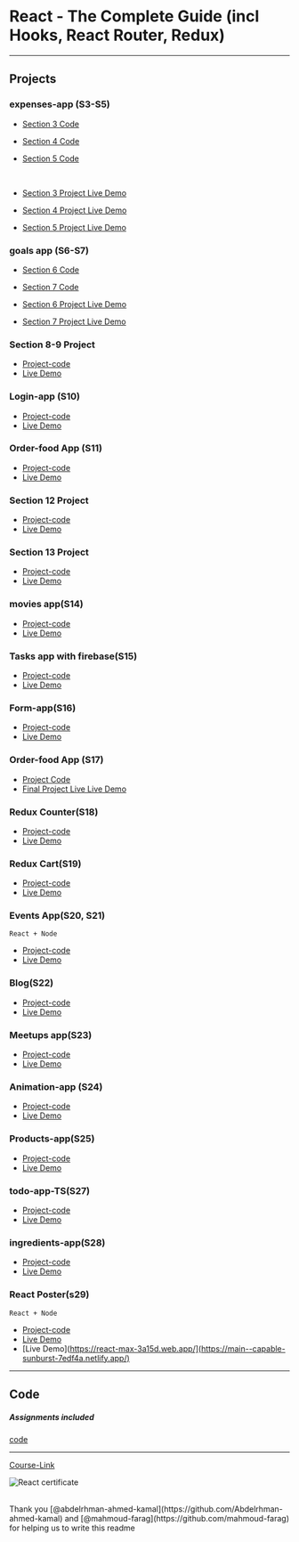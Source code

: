 # React - The Complete Guide (incl Hooks, React Router, Redux)

---

## Projects

### expenses-app (S3-S5)

- [Section 3 Code](./Projects/01-Expenses-app/S03-project)
- [Section 4 Code](./Projects/01-Expenses-app/S04-project/)
- [Section 5 Code](./Projects/01-Expenses-app/S05-project/)

  <br/>

- [Section 3 Project Live Demo](https://64b84eebb8676603231044f2--celebrated-salamander-8bb1ad.netlify.app/)
- [Section 4 Project Live Demo](https://64b851d3e565c82cd4ce2f63--stirring-semifreddo-6cc586.netlify.app/)
- [Section 5 Project Live Demo](https://64b8537962e1020075715246--splendorous-cucurucho-8c8a2d.netlify.app/)

### goals app (S6-S7)

- [Section 6 Code](./Projects/02-goals-app/S06-project/)
- [Section 7 Code](./Projects/02-goals-app/S07-project/)
  <br/>

- [Section 6 Project Live Demo](https://64b8551d61813200c817cffe--dapper-souffle-b4d1d5.netlify.app/)
- [Section 7 Project Live Demo](https://64b85577618132007f17caa1--famous-klepon-4f9c10.netlify.app/)

### Section 8-9 Project

- [Project-code](./Projects/03-section-8-9-project)
- [Live Demo](https://64b85647678b8100930c32b1--elegant-pavlova-67f33c.netlify.app/)

### Login-app (S10)

- [Project-code](./Projects/04-Login-app-s10/)
- [Live Demo](https://64b856b5fac8c80093ab42cc--unique-brioche-481a88.netlify.app/)

### Order-food App (S11)

- [Project-code](./Projects/05-order-food-app/S11-project/)
- [Live Demo](https://64b8596c25c4c1007cbd0e52--illustrious-tanuki-36a9a4.netlify.app/)

### Section 12 Project

- [Project-code](./Projects/06-S12-project)
- [Live Demo](https://64b8596c25c4c1007cbd0e52--illustrious-tanuki-36a9a4.netlify.app/)

### Section 13 Project

- [Project-code](./Projects/07-S13-project)
- [Live Demo](https://64b85c4c62e1020450715480--gleaming-gnome-fba7d5.netlify.app/)

### movies app(S14)

- [Project-code](./Projects/08-movies-app)
- [Live Demo](https://64b860a762e10206c77155c8--cute-biscotti-a5f6f3.netlify.app/)

### Tasks app with firebase(S15)

- [Project-code](./Projects/09-task-app-firbase/)
- [Live Demo](https://64b861582759da082f31841a--beautiful-hamster-8bdbee.netlify.app/)

### Form-app(S16)

- [Project-code](./Projects/10-form-app)
- [Live Demo](https://64b8626188e57303b4ac5d2f--dapper-heliotrope-647de8.netlify.app/)

### Order-food App (S17)

- [Project Code](./Projects/05-order-food-app/S17-project/)
- [Final Project Live Live Demo](https://64b86324ca790308240f5c3d--profound-sunburst-929a03.netlify.app/)

### Redux Counter(S18)

- [Project-code](./Projects/11-redux-counter)
- [Live Demo](https://main--sunny-mandazi-728f39.netlify.app/)

### Redux Cart(S19)

- [Project-code](./Projects/12-redux-cart)
- [Live Demo](https://main--rainbow-sawine-67cd3c.netlify.app/-------------------)

### Events App(S20, S21)

`React + Node`

- [Project-code](./Projects/13-events-app)
- [Live Demo](https://64b869903079c709e5a7ade7--zippy-starburst-eca5ef.netlify.app/quotes)

### Blog(S22)

- [Project-code](./Projects/14-Blog)
- [Live Demo](https://64b86afc7ea55e0c62dc2a9a--luxury-pithivier-b76cfe.netlify.app/)

### Meetups app(S23)

- [Project-code](./Projects/15-meetups-app)
- [Live Demo](https://64b86afc7ea55e0c62dc2a9a--luxury-pithivier-b76cfe.netlify.app/)

### Animation-app (S24)

- [Project-code](./Projects/16-animation-app)
- [Live Demo](https://64b86d9b60994d177c4fbce1--tangerine-mandazi-3ef8cd.netlify.app/)

### Products-app(S25)

- [Project-code](./Projects/17-Products-app)
- [Live Demo](https://64b8716688e5730b89ac5e32--unrivaled-kitsune-6815b3.netlify.app/)

### todo-app-TS(S27)

- [Project-code](./Projects/18-todo-app-TS)
- [Live Demo](https://64b873389dcc331157f8901e--gorgeous-alfajores-a874ca.netlify.app/)

### ingredients-app(S28)

- [Project-code](./Projects/19-ingredients-app/)
- [Live Demo](https://64b873e2fac8c80f97ab3f9d--silver-sopapillas-8fd179.netlify.app/)

### React Poster(s29)

`React + Node`

- [Project-code](./Projects/20-react-poster/)
- [Live Demo](https://64b874af618132122117ca23--graceful-medovik-1d60c1.netlify.app/)
- [Live Demo](https://react-max-3a15d.web.app/](https://main--capable-sunburst-7edf4a.netlify.app/)

---

## Code

##### Assignments included

[code](Code)

---

[Course-Link](https://www.udemy.com/course/react-the-complete-guide-incl-redux/)<br>

![React certificate](https://github.com/saberali1789/Kalbonyan-Elmarsos/assets/78509035/aee1582d-5dd6-4131-9d47-ee4581d75d55)

<br>
Thank you [@abdelrhman-ahmed-kamal](https://github.com/Abdelrhman-ahmed-kamal) and [@mahmoud-farag](https://github.com/mahmoud-farag) for helping us to write this readme
